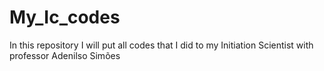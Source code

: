 # My_Ic_codes
In this repository I will put all codes that I did to my Initiation Scientist with professor Adenilso Simões
